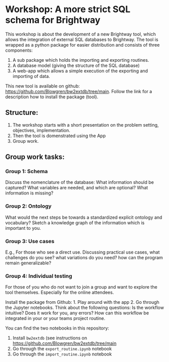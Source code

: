 # Workshop: A more strict SQL schema for Brightway

This workshop is about the development of a new Brightway tool, which allows the integration of external SQL databases to Brightway. The tool is wrapped as a python package for easier distribution and consists of three components:

1. A sub package which holds the importing and exporting routines.
2. A database model (giving the structure of the SQL database)
3. A web-app which allows a simple execution of the exporting and importing of data.

This new tool is available on github: https://github.com/Blowgren/bw2extdb/tree/main. Follow the link for a description how to install the package (tool).

## Structure:
1. The workshop starts with a short presentation on the problem setting, objectives, implementation.
2. Then the tool is domenstrated using the App
3. Group work.

## Group work tasks:
### Group 1: Schema
Discuss the nomenclature of the database: 
What information should be captured? What variables are needed, and which are optional? What information is missing? 

### Group 2: Ontology
What would the next steps be towards a standardized explicit ontology and vocabulary? Sketch a knowledge graph of the information which is important to you.

### Group 3: Use cases
E.g., For those who see a direct use. Discussing practical use cases, what challenges do you see? what variations do you need? how can the program remain generalizable?

### Group 4: Individual testing
For those of you who do not want to join a group and want to explore the tool themselves. Especially for the online attendees.

Install the package from Github: 1. Play around with the app 2. Go through the Jupyter notebooks. Think about the following questions: Is the workflow intuitive? Does it work for you, any errors? How can this workflow be integrated in your or your teams project routine.

You can find the two notebooks in this repository:
1. Install `bw2extdb` (see instructions on https://github.com/Blowgren/bw2extdb/tree/main
2. Go through the `export_routine.ipynb` notebook
3. Go through the `import_routine.ipynb` notebook
